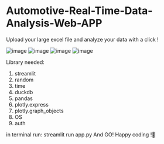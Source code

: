 # Automotive-Real-Time-Data-Analysis-Web-APP
Upload your large excel file and analyze your data with a click !


![image](https://github.com/wahidpanda/Automotive-Real-Time-Data-Analysis-Web-APP/assets/110899864/5bef067d-d44e-4842-ba6c-aebee5d6193e)
![image](https://github.com/wahidpanda/Automotive-Real-Time-Data-Analysis-Web-APP/assets/110899864/e8449a69-4c37-4668-9346-1c741d59ee54)
![image](https://github.com/wahidpanda/Automotive-Real-Time-Data-Analysis-Web-APP/assets/110899864/01a313f5-7ea3-4dba-835f-6d7a9d8dc08e)
![image](https://github.com/wahidpanda/Automotive-Real-Time-Data-Analysis-Web-APP/assets/110899864/d02772ba-1550-44af-b65a-a5ddaf0013eb)


Library needed:
1. streamlit 
2. random
3. time
4. duckdb
5. pandas
6. plotly.express 
7. plotly.graph_objects
8. OS
9. auth

in terminal run:
streamlit run app.py 
And GO! Happy coding !🚀
